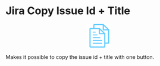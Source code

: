 # Jira Copy Issue Id + Title

<p align="center">
  <img src="./icons/logo_64.png">
</p>

Makes it possible to copy the issue id + title with one button.
